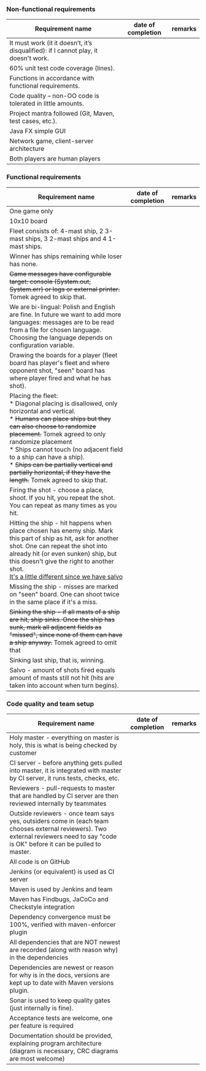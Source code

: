 
### Non-functional requirements

Requirement name | date of completion   |    remarks
------------------|---------------------|-------------
It must work (it it doesn’t, it’s disqualified): if I cannot play, it doesn't work. | |
60% unit test code coverage (lines). | |
Functions in accordance with functional requirements. | |
Code quality – non-OO code is tolerated in little amounts. | |
Project mantra followed (Git, Maven, test cases, etc.). | |
Java FX simple GUI | |
Network game, client-server architecture | |
Both players are human players | |

### Functional requirements

Requirement name | date of completion   |    remarks
------------------|---------------------|-------------
One game only | |
10x10 board | |
Fleet consists of: 4-mast ship, 2 3-mast ships, 3 2-mast ships and 4 1-mast ships. | |
Winner has ships remaining while loser has none. | |
~~Game messages have configurable target: console (System.out, System.err) or logs or external printer.~~ <br> Tomek agreed to skip that.| |
We are bi-lingual: Polish and English are fine. In future we want to add more languages: messages are to be read from a file for chosen language. Choosing the language depends on configuration variable. | |
Drawing the boards for a player (fleet board has player's fleet and where opponent shot, "seen" board has where player fired and what he has shot). | |
Placing the fleet: <br> * Diagonal placing is disallowed, only horizontal and vertical. <br> * ~~Humans can place ships but they can also choose to randomize placement.~~ Tomek agreed to only randomize placement <br> * Ships cannot touch (no adjacent field to a ship can have a ship). <br> * ~~Ships can be partially vertical and partially horizontal, if they have the length.~~ Tomek agreed to skip that.  | |
Firing the shot - choose a place, shoot. If you hit, you repeat the shot. You can repeat as many times as you hit. | |
Hitting the ship - hit happens when place chosen has enemy ship. Mark this part of ship as hit, ask for another shot. One can repeat the shot into already hit (or even sunken) ship, but this doesn't give the right to another shot. <br> <u>It's a little different since we have salvo</u> | |
Missing the ship - misses are marked on "seen" board. One can shoot twice in the same place if it's a miss.  | |
~~Sinking the ship - if all masts of a ship are hit, ship sinks. Once the ship has sunk, mark all adjacent fields as "missed", since none of them can have a ship anyway.~~ Tomek agreed to omit that | |
Sinking last ship, that is, winning. | |
Salvo - amount of shots fired equals amount of masts still not hit (hits are taken into account when turn begins). | |

### Code quality and team setup

Requirement name | date of completion   |    remarks
------------------|---------------------|-------------
Holy master - everything on master is holy, this is what is being checked by customer | |
CI server - before anything gets pulled into master, it is integrated with master by CI server, it runs tests, checks, etc. | |
Reviewers - pull-requests to master that are handled by CI server are then reviewed internally by teammates | |
Outside reviewers - once team says yes, outsiders come in (each team chooses external reviewers). Two external reviewers need to say "code is OK" before it can be pulled to master. | |
All code is on GitHub | |
Jenkins (or equivalent) is used as CI server | |
Maven is used by Jenkins and team | |
Maven has Findbugs, JaCoCo and Checkstyle integration | |
Dependency convergence must be 100%, verified with maven-enforcer plugin | |
All dependencies that are NOT newest are recorded (along with reason why) in the dependencies | |
Dependencies are newest or reason for why is in the docs, versions are kept up to date with Maven versions plugin. | |
Sonar is used to keep quality gates (just internally is fine). | |
Acceptance tests are welcome, one per feature is required | |
Documentation should be provided, explaining program architecture (diagram is necessary, CRC diagrams are most welcome) | |





